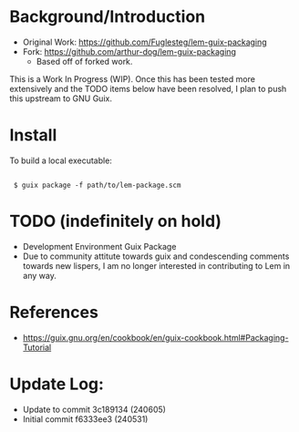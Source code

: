 # Background/Introduction

- Original Work: https://github.com/Fuglesteg/lem-guix-packaging
- Fork: https://github.com/arthur-dog/lem-guix-packaging
  - Based off of forked work.

This is a Work In Progress (WIP). Once this has been tested more extensively and the TODO items
below have been resolved, I plan to push this upstream to GNU Guix.

# Install

To build a local executable:

```

 $ guix package -f path/to/lem-package.scm

```

# TODO (indefinitely on hold)
- Development Environment Guix Package
- Due to community attitute towards guix and condescending comments towards new lispers, I am no longer interested in
  contributing to Lem in any way.

# References
- https://guix.gnu.org/en/cookbook/en/guix-cookbook.html#Packaging-Tutorial

# Update Log:

- Update to commit 3c189134 (240605)
- Initial commit f6333ee3 (240531)
